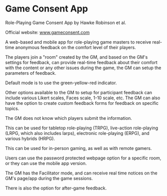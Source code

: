 # Game Consent App
Role-Playing Game Consent App by Hawke Robinson et al.

Official website: <a href="https://www.gameconsent.com">www.gameconsent.com</a>

A web-based and mobile app for role-playing game masters to receive real-time anonymous feedback on the comfort level of their players.

The players join a "room" created by the GM, and based on the GM's settings for feedback, can provide real-time feedback about their comfort with the content or any other issues during the game, the GM can setup the parameters of feedback.

Default mode is to use the green-yellow-red indicator.

Other options available to the GM to setup for participant feedback can include various Likert scales, Faces scale, 1-10 scale, etc.
The GM can also have the option to create custom feedback forms for feedback on specific topics.

The GM does not know which players submit the information.

This can be used for tabletop role-playing (TRPG), live-action role-playing (LRPG, which also includes larps), electronic role-playing (ERPG), and various hybrids (HRPG).

This can be used for in-person gaming, as well as with remote gamers.

Users can use the password protected webpage option for a specific room, or they can use the mobile app version.

The GM has the Facilitator mode, and can receive real time notices on the GM's page/app during the game sessions.

There is also the option for after-game feedback.
